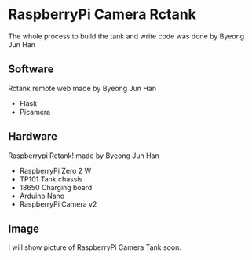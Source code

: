 # RaspberryPi Camera Rctank
The whole process to build the tank and write code was done by Byeong Jun Han
## Software
Rctank remote web made by Byeong Jun Han
* Flask
* Picamera
## Hardware
Raspberrypi Rctank! made by Byeong Jun Han
* RaspberryPi Zero 2 W
* TP101 Tank chassis
* 18650 Charging board
* Arduino Nano
* RaspberryPi Camera v2
## Image
I will show picture of RaspberryPi Camera Tank soon.
